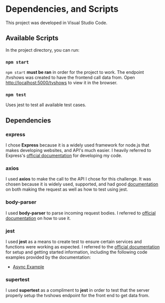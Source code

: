 


# Dependencies, and Scripts
This project was developed in Visual Studio Code.

## Available Scripts
In the project directory, you can run:

### `npm start`
`npm start` **must be ran** in order for the project to work.
The endpoint /tvshows was created to have the frontend call data from.
Open [http://localhost:5000/tvshows](http://localhost:5000/tvshows) to view it in the browser.

### `npm test`
Uses jest to test all available test cases.<br />

## Dependencies
### express
I chose **Express** because it is a widely used framework for node.js that makes developing websites, and API's much easier. I heavily referred to Express's [official documentation](https://expressjs.com/) for developing my code.

### axios
I used **axios** to make the call to the API I chose for this challenge. It was chosen because it is widely used, supported, and had good [documentation](https://www.npmjs.com/package/axios) on both making the request as well as how to test using jest.

### body-parser
I used **body-parser** to parse incoming request bodies.  I referred to [official documentation](https://www.npmjs.com/package/body-parser) on how to use it.

### jest
I used **jest** as a means to create test to ensure certain services and functions were working as expected. I referred to the [official documentation](https://jestjs.io/docs/en/getting-started) for setup and getting started information, including the following code examples provided by the documentation: 
 - [Async Example](https://jestjs.io/docs/en/tutorial-async)

### supertest
I used **supertest** as a compliment to **jest** in order to test that the server properly setup the tvshows endpoint for the front end to get data from. 
